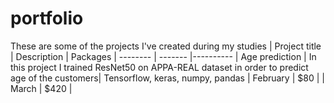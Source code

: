 # portfolio
These are some of the projects I've created during my studies 
| Project title | Description | Packages
| -------- | ------- |----------
| Age prediction  | In this project I trained ResNet50 on APPA-REAL dataset in order to predict age of the customers| Tensorflow, keras, numpy, pandas
| February | $80     |
| March    | $420    |
